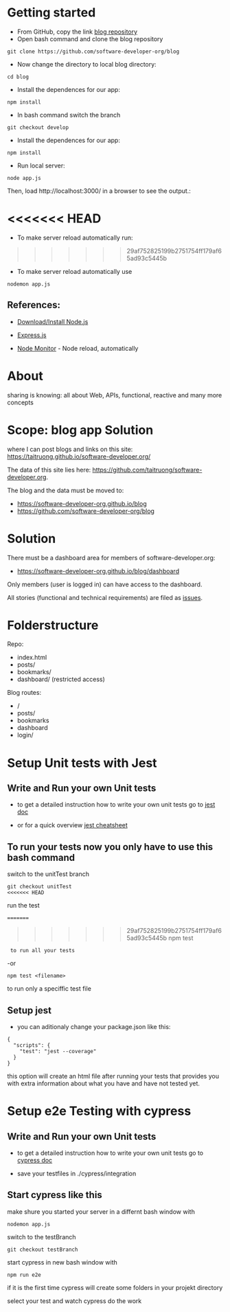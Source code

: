 # Getting started

- From GitHub, copy the link [blog repository](https://github.com/software-developer-org/blog)
- Open bash command and clone the blog repository
```
git clone https://github.com/software-developer-org/blog
```
- Now change the directory to local blog directory:
```
cd blog
```
- Install the dependences for our app:
```
npm install
```
- In bash command switch the branch
```
git checkout develop
```
- Install the dependences for our app:
```
npm install
```
- Run local server:
```
node app.js
```
Then, load http://localhost:3000/ in a browser to see the output.:

<<<<<<< HEAD
=======
- To make server reload automatically run:

>>>>>>> 29af752825199b2751754ff179af65ad93c5445b
- To make server reload automatically use
```
nodemon app.js
```
## References:

- [Download/Install Node.js](https://nodejs.org/en/download/)

- [Express.js](https://expressjs.com/en/starter/installing.html)

- [Node Monitor](https://nodemon.io) - Node reload, automatically

# About

sharing is knowing: all about Web, APIs, functional, reactive and many more concepts

# Scope: blog app Solution
where I can post blogs and links on this site: https://taitruong.github.io/software-developer.org/

The data of this site lies here: https://github.com/taitruong/software-developer.org. 

The blog and the data must be moved to:
- https://software-developer-org.github.io/blog
- https://github.com/software-developer-org/blog

# Solution

There must be a dashboard area for members of software-developer.org:
- https://software-developer-org.github.io/blog/dashboard

Only members (user is logged in) can have access to the dashboard.

All stories (functional and technical requirements) are filed as [issues](https://github.com/software-developer-org/blog/issues).

# Folderstructure

Repo:
- index.html
- posts/
- bookmarks/
- dashboard/ (restricted access)

Blog routes:
- /
- posts/
- bookmarks
- dashboard
- login/
 
# Setup Unit tests with Jest

## Write and Run your own Unit tests

- to get a detailed instruction how to write your own unit tests go to 
[jest doc](https://jestjs.io/docs/en/getting-started)

- or for a quick overview
[jest cheatsheet](https://devhints.io/jest)


## To run your tests now you only have to use this bash command
 
switch to the unitTest branch
```
git checkout unitTest
<<<<<<< HEAD
```
run the test
```
=======
 ```
>>>>>>> 29af752825199b2751754ff179af65ad93c5445b
 npm test
```
 to run all your tests
```
 -or
 ```
 npm test <filename>
 ```
 to run only a speciffic test file

## Setup jest

- you can aditionaly change your package.json like this:
```
{
  "scripts": {
    "test": "jest --coverage"
  }
}
```
this option will create an html file after running your tests that provides you with extra information about what you have and have not tested yet.


 # Setup e2e Testing with cypress
 
 ## Write and Run your own Unit tests

- to get a detailed instruction how to write your own unit tests go to 
[cypress doc](https://docs.cypress.io/guides/getting-started/writing-your-first-test.html#Add-a-test-file)

- save your testfiles in ./cypress/integration


## Start cypress like this 

make shure you started your server in a differnt bash window with 
```
nodemon app.js
```
switch to the testBranch
```
git checkout testBranch
```

start cypress in new bash window with 
```
npm run e2e
```
if it is the first time cypress will create some folders in your projekt directory

select your test and watch cypress do the work

